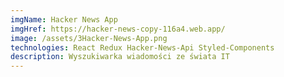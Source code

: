```yaml
---
imgName: Hacker News App
imgHref: https://hacker-news-copy-116a4.web.app/
image: /assets/3Hacker-News-App.png
technologies: React Redux Hacker-News-Api Styled-Components
description: Wyszukiwarka wiadomości ze świata IT
---
```

